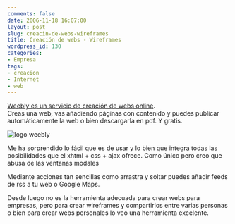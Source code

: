 ```yaml
---
comments: false
date: 2006-11-18 16:07:00
layout: post
slug: creacin-de-webs-wireframes
title: Creación de webs - Wireframes
wordpress_id: 130
categories:
- Empresa
tags:
- creacion
- Internet
- web
---
```


[Weebly es un servicio de creación de webs online](http://www.weebly.com).  
Creas una web, vas añadiendo páginas con contenido y puedes publicar automáticamente la web o bien descargarla en pdf.  Y gratis.


![logo weebly](http://www.riojasoft.com/files/weebly-logo.gif)


Me ha sorprendido lo fácil que es de usar y lo bien que integra todas las posibilidades que el xhtml + css + ajax ofrece.  Como único pero creo que abusa de las ventanas modales




Mediante acciones tan sencillas como arrastra y soltar puedes añadir feeds de rss a tu web o Google Maps.




Desde luego no es la herramienta adecuada para crear webs para empresas, pero para crear wireframes y compartirlos entre varias personas o bien para crear webs personales lo veo una herramienta excelente.
